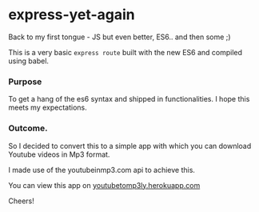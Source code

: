 # express-yet-again
Back to my first tongue - JS but even better, ES6.. and then some ;)


This is a very basic `express route` built with the new ES6 and compiled using
babel.

### Purpose
To get a hang of the es6 syntax and shipped in functionalities. I hope this meets
my expectations.


### Outcome.
So I decided to convert this to a simple app with which you can download Youtube
videos in Mp3 format.

I made use of the youtubeinmp3.com api to achieve this.

You can view this app on [youtubetomp3ly.herokuapp.com](youtubetomp3ly.herokuapp.com)

Cheers!
